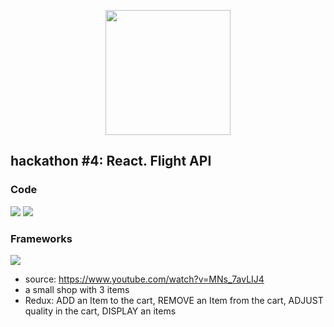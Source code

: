 <p align="center"><img src="https://upload.wikimedia.org/wikipedia/commons/thumb/a/a7/React-icon.svg/270px-React-icon.svg.png" height="200"></a></p>

## hackathon #4: React. Flight API

### Code
![](https://img.shields.io/badge/Code-JavaScript-blue)
![](https://img.shields.io/badge/Code-CSS-blue)

### Frameworks
![](https://img.shields.io/badge/Frameworks-React.js-yellow)

- source: https://www.youtube.com/watch?v=MNs_7avLIJ4 
- a small shop with 3 items
- Redux: ADD an Item to the cart, REMOVE an Item from the cart, ADJUST quality in the cart, DISPLAY an items
